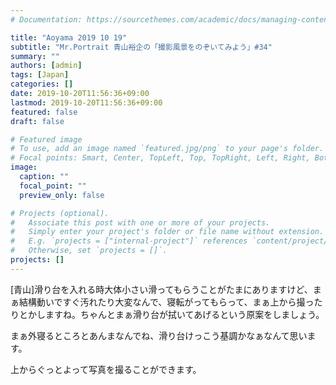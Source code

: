 ```yaml
---
# Documentation: https://sourcethemes.com/academic/docs/managing-content/

title: "Aoyama 2019 10 19"
subtitle: "Mr.Portrait 青山裕企の「撮影風景をのぞいてみよう」#34"
summary: ""
authors: [admin]
tags: [Japan]
categories: []
date: 2019-10-20T11:56:36+09:00
lastmod: 2019-10-20T11:56:36+09:00
featured: false
draft: false

# Featured image
# To use, add an image named `featured.jpg/png` to your page's folder.
# Focal points: Smart, Center, TopLeft, Top, TopRight, Left, Right, BottomLeft, Bottom, BottomRight.
image:
  caption: ""
  focal_point: ""
  preview_only: false

# Projects (optional).
#   Associate this post with one or more of your projects.
#   Simply enter your project's folder or file name without extension.
#   E.g. `projects = ["internal-project"]` references `content/project/deep-learning/index.md`.
#   Otherwise, set `projects = []`.
projects: []
---
```


[青山]滑り台を入れる時大体小さい滑ってもらうことがたまにありますけど、まぁ結構動いですぐ汚れたり大変なんで、寝転がってもらって、まぁ上から撮ったりとかしますね。ちゃんとまぁ滑り台が拭いてあげるという原案をしましょう。

まぁ外寝るところとあんまなんでね、滑り台けっこう基調かなぁなんて思います。

上からぐっとよって写真を撮ることができます。